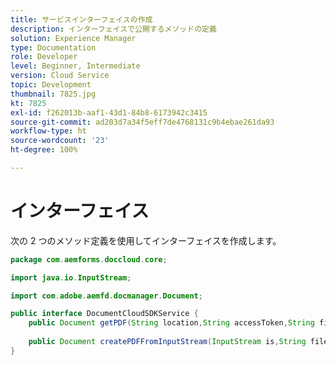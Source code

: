 ```yaml
---
title: サービスインターフェイスの作成
description: インターフェイスで公開するメソッドの定義
solution: Experience Manager
type: Documentation
role: Developer
level: Beginner, Intermediate
version: Cloud Service
topic: Development
thumbnail: 7825.jpg
kt: 7825
exl-id: f262013b-aaf1-43d1-84b8-6173942c3415
source-git-commit: ad203d7a34f5eff7de4768131c9b4ebae261da93
workflow-type: ht
source-wordcount: '23'
ht-degree: 100%

---
```



# インターフェイス

次の 2 つのメソッド定義を使用してインターフェイスを作成します。

```java
package com.aemforms.doccloud.core;

import java.io.InputStream;

import com.adobe.aemfd.docmanager.Document;

public interface DocumentCloudSDKService {	
	public Document getPDF(String location,String accessToken,String fileName);
	
    public Document createPDFFromInputStream(InputStream is,String fileName);
}
```
